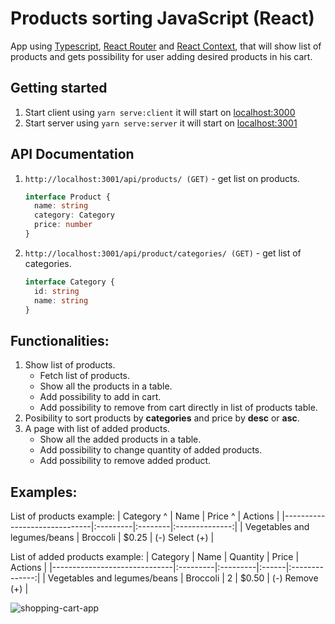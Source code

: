 # Products sorting JavaScript (React)

App using [Typescript](https://www.typescriptlang.org/), [React Router](https://reacttraining.com/react-router/web/guides/quick-start) and [React Context](https://reactjs.org/docs/context.html), that will show list of products and gets possibility for user adding desired products in his cart.

## Getting started

1. Start client using `yarn serve:client`
   it will start on [localhost:3000](http://localhost:3000)
2. Start server using `yarn serve:server`
   it will start on [localhost:3001](http://localhost:3001)

## API Documentation

1. `http://localhost:3001/api/products/ (GET)` - get list on products.

   ```ts
   interface Product {
     name: string
     category: Category
     price: number
   }
   ```

2. `http://localhost:3001/api/product/categories/ (GET)` - get list of categories.
   ```ts
   interface Category {
     id: string
     name: string
   }
   ```

## Functionalities:

<ol>
  <li>Show list of products.
    <ul>
      <li>Fetch list of products.</li>
      <li>Show all the products in a table.</li>
      <li>Add possibility to add in cart.</li>
      <li>Add possibility to remove from cart directly in list of products table.</li>
    </ul>
  </li>

  <li>Posibility to sort products by <b>categories</b> and price by <b>desc</b> or <b>asc</b>.</li>

  <li>A page with list of added products.
    <ul>
      <li>Show all the added products in a table.</li>
      <li>Add possibility to change quantity of added products.</li>
      <li>Add possibility to remove added product.</li>
    </ul>
  </li>
</ol>

## Examples:

List of products example:
| Category ^ | Name | Price ^ | Actions |
|------------------------------|:---------|:--------|:--------------:|
| Vegetables and legumes/beans | Broccoli | \$0.25 | (-) Select (+) |

List of added products example:
| Category | Name | Quantity | Price | Actions |
|------------------------------|:---------|:---------|:------|:--------------:|
| Vegetables and legumes/beans | Broccoli | 2 | \$0.50 | (-) Remove (+) |

![shopping-cart-app](https://user-images.githubusercontent.com/35012587/166242732-a7a159bb-f3d6-4857-8380-41413385513d.jpg)
